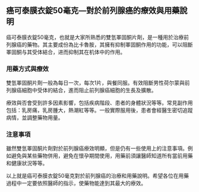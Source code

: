 ## 癌可泰膜衣錠50毫克—對於前列腺癌的療效與用藥說明

癌可泰膜衣錠50毫克，也就是大家所熟悉的雙氫睪固酮片劑，是一種用於治療前列腺癌的藥物。其主要成份為比卡魯胺，其擁有抑制睪固酮作用的功能，可以阻斷睪固酮与其受体結合，进而抑制其在机体中的作用。

### 用藥方式與療效

雙氫睪固酮片劑一般為每日一次，每次1片，與餐同服。有效阻斷男性荷尔蒙與前列腺癌細胞中受体的結合，進而阻止前列腺癌細胞的生長及擴散。

療效與否會受到許多因素影響，包括疾病階段、患者的身體狀況等等。常見副作用包括：乳房痛，乳房腫大，熱潮紅等等。一般實際服用後，患者會經醫生密切追蹤病情，並調整藥物用量。

### 注意事項

雖然雙氫睪固酮片劑對於前列腺癌療效明顯，但是仍有一些使用上的注意事項。例如避免與某些藥物併用，避免在懷孕期間使用，用藥前須讓醫師知道所有當前用藥和健康狀況等等。

以上就是癌可泰膜衣錠50毫克對於前列腺癌的治療和用藥說明。希望各位在用藥過程中一定要依照醫師的指示，使藥物能達到其最大的療效。